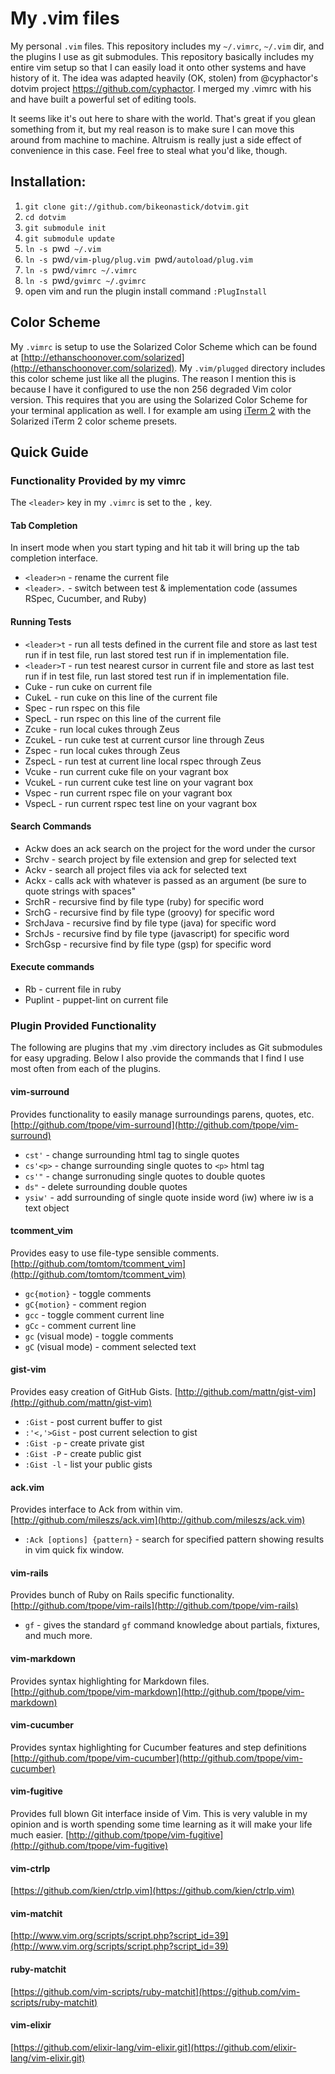 # My .vim files

My personal `.vim` files. This repository includes my `~/.vimrc`, `~/.vim`
dir, and the plugins I use as git submodules. This repository basically
includes my entire vim setup so that I can easily load it onto other systems
and have history of it. The idea was adapted heavily (OK, stolen) from @cyphactor's dotvim
project <https://github.com/cyphactor>. I merged my .vimrc with his and have
built a powerful set of editing tools. 

It seems like it's out here to share with the world. That's great if you glean
something from it, but my real reason is to make sure I can move this around
from machine to machine. Altruism is really just a side effect of convenience
in this case. Feel free to steal what you'd like, though.

## Installation:

1. `git clone git://github.com/bikeonastick/dotvim.git`
1. `cd dotvim`
1. `git submodule init`
1. `git submodule update`
1. `ln -s `pwd` ~/.vim`
1. `ln -s `pwd`/vim-plug/plug.vim `pwd`/autoload/plug.vim`
1. `ln -s `pwd`/vimrc ~/.vimrc`
1. `ln -s `pwd`/gvimrc ~/.gvimrc`
1. open vim and run the plugin install command 
   `:PlugInstall`


## Color Scheme

My `.vimrc` is setup to use the Solarized Color Scheme which can be found at
[http://ethanschoonover.com/solarized](http://ethanschoonover.com/solarized).
My `.vim/plugged` directory includes this color scheme just like all
the plugins. The reason I mention this is because I have it configured to use
the non 256 degraded Vim color version. This requires that you are using the
Solarized Color Scheme for your terminal application as well. I for example am
using [iTerm 2](http://www.iterm2.com/) with the Solarized iTerm 2 color scheme
presets.

## Quick Guide

### Functionality Provided by my vimrc

The `<leader>` key in my `.vimrc` is set to the `,` key.

#### Tab Completion

In insert mode when you start typing and hit tab it will bring up the tab completion interface.

* `<leader>n` - rename the current file
* `<leader>.` - switch between test & implementation code (assumes RSpec, Cucumber, and Ruby)

#### Running Tests

* `<leader>t` - run all tests defined in the current file and store as last test run if in test file, run last stored test run if in implementation file.
* `<leader>T` - run test nearest cursor in current file and store as last test run if in test file, run last stored test run if in implementation file.
* Cuke - run cuke on current file
* CukeL - run cuke on this line of the current file
* Spec - run rspec on this file
* SpecL - run rspec on this line of the current file
* Zcuke - run local cukes through Zeus
* ZcukeL - run cuke test at current cursor line through Zeus
* Zspec - run local cukes through Zeus
* ZspecL - run test at current line local rspec through Zeus
* Vcuke - run current cuke file on your vagrant box
* VcukeL - run current cuke test line on your vagrant box
* Vspec - run current rspec file on your vagrant box
* VspecL - run current rspec test line on your vagrant box

#### Search Commands

* Ackw does an ack search on the project for the word under the cursor
* Srchv - search project by file extension and grep for selected text
* Ackv - search all project files via ack for selected text
* Ackx - calls ack with whatever is passed as an argument (be sure to quote strings with spaces"
* SrchR - recursive find by file type (ruby) for specific word
* SrchG - recursive find by file type (groovy) for specific word
* SrchJava - recursive find by file type (java) for specific word
* SrchJs - recursive find by file type (javascript) for specific word
* SrchGsp - recursive find by file type (gsp) for specific word

#### Execute commands

* Rb - current file in ruby
* Puplint - puppet-lint on current file

### Plugin Provided Functionality

The following are plugins that my .vim directory includes as Git submodules for
easy upgrading. Below I also provide the commands that I find I use most often
from each of the plugins.

#### vim-surround

Provides functionality to easily manage surroundings parens, quotes, etc.
[http://github.com/tpope/vim-surround](http://github.com/tpope/vim-surround)

* `cst'` - change surrounding html tag to single quotes 
* `cs'<p>` - change surrounding single quotes to `<p>` html tag
* `cs'"` - change surronuding single quotes to double quotes
* `ds"` - delete surrounding double quotes
* `ysiw'` - add surrounding of single quote inside word (iw) where iw is a text object

#### tcomment_vim

Provides easy to use file-type sensible comments.
[http://github.com/tomtom/tcomment_vim](http://github.com/tomtom/tcomment_vim)

* `gc{motion}` - toggle comments
* `gC{motion}` - comment region
* `gcc` - toggle comment current line
* `gCc` - comment current line
* `gc` (visual mode) - toggle comments
* `gC` (visual mode) - comment selected text

#### gist-vim

Provides easy creation of GitHub Gists.
[http://github.com/mattn/gist-vim](http://github.com/mattn/gist-vim)

* `:Gist` - post current buffer to gist
* `:'<,'>Gist` - post current selection to gist
* `:Gist -p` - create private gist
* `:Gist -P` - create public gist
* `:Gist -l` - list your public gists

#### ack.vim

Provides interface to Ack from within vim.
[http://github.com/mileszs/ack.vim](http://github.com/mileszs/ack.vim)

* `:Ack [options] {pattern}` - search for specified pattern showing results in vim quick fix window.

#### vim-rails

Provides bunch of Ruby on Rails specific functionality.
[http://github.com/tpope/vim-rails](http://github.com/tpope/vim-rails)

* `gf` - gives the standard `gf` command knowledge about partials, fixtures, and much more.

#### vim-markdown

Provides syntax highlighting for Markdown files.
[http://github.com/tpope/vim-markdown](http://github.com/tpope/vim-markdown)

#### vim-cucumber

Provides syntax highlighting for Cucumber features and step definitions
[http://github.com/tpope/vim-cucumber](http://github.com/tpope/vim-cucumber)

#### vim-fugitive

Provides full blown Git interface inside of Vim. This is very valuble in my
opinion and is worth spending some time learning as it will make your life much
easier.
[http://github.com/tpope/vim-fugitive](http://github.com/tpope/vim-fugitive)

#### vim-ctrlp

[https://github.com/kien/ctrlp.vim](https://github.com/kien/ctrlp.vim)

#### vim-matchit

[http://www.vim.org/scripts/script.php?script_id=39](http://www.vim.org/scripts/script.php?script_id=39)

#### ruby-matchit

[https://github.com/vim-scripts/ruby-matchit](https://github.com/vim-scripts/ruby-matchit)

#### vim-elixir

[https://github.com/elixir-lang/vim-elixir.git](https://github.com/elixir-lang/vim-elixir.git)
